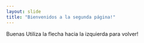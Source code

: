 ```yaml
---
layout: slide
title: "Bienvenidos a la segunda página!"
---
```

Buenas
Utiliza la flecha hacia la izquierda para volver!
